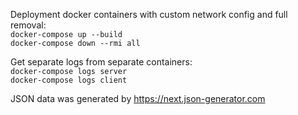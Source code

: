 Deployment docker containers with custom network config and full removal:   
`docker-compose up --build`  
`docker-compose down --rmi all`  

Get separate logs from separate containers:  
`docker-compose logs server`  
`docker-compose logs client`  

JSON data was generated by https://next.json-generator.com